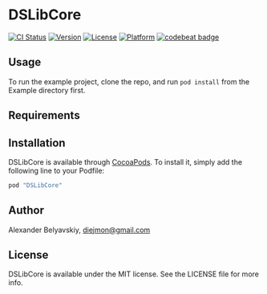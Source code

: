 # DSLibCore
[![CI Status](http://img.shields.io/travis/diejmon/DSLibCore.svg?style=flat)](https://travis-ci.org/diejmon/DSLibCore)
[![Version](https://img.shields.io/cocoapods/v/DSLibCore.svg?style=flat)](http://cocoapods.org/pods/DSLibCore)
[![License](https://img.shields.io/cocoapods/l/DSLibCore.svg?style=flat)](http://cocoapods.org/pods/DSLibCore)
[![Platform](https://img.shields.io/cocoapods/p/DSLibCore.svg?style=flat)](http://cocoapods.org/pods/DSLibCore)
[![codebeat badge](https://codebeat.co/badges/59a5bbd4-4900-44c0-b944-bba67a5a70f4)](https://codebeat.co/projects/github-com-diejmon-dslibcore)

## Usage

To run the example project, clone the repo, and run `pod install` from the Example directory first.

## Requirements

## Installation

DSLibCore is available through [CocoaPods](http://cocoapods.org). To install
it, simply add the following line to your Podfile:

```ruby
pod "DSLibCore"
```

## Author

Alexander Belyavskiy, diejmon@gmail.com

## License

DSLibCore is available under the MIT license. See the LICENSE file for more info.
